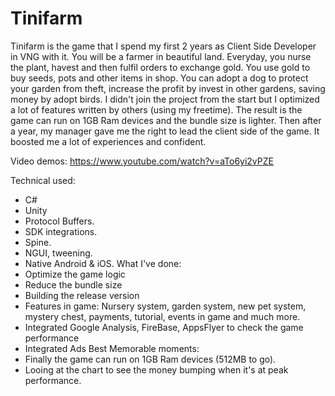 # Tinifarm

Tinifarm is the game that I spend my first 2 years as Client Side Developer in VNG with it. You will be a farmer in beautiful land. Everyday, you nurse the plant, havest and then fulfil orders to exchange gold. 
You use gold to buy seeds, pots and other items in shop. You can adopt a dog to protect your garden from theft, increase the profit by invest in other gardens, saving money by adopt birds.
I didn't join the project from the start but I optimized a lot of features written by others (using my freetime). The result is the game can run on 1GB Ram devices and the bundle size is lighter. Then after a year, my manager gave me the right to lead the client side of the game. It boosted me a lot of experiences and confident.

Video demos: https://www.youtube.com/watch?v=aTo6yi2vPZE

Technical used:
  - C#
  - Unity
  - Protocol Buffers.
  - SDK integrations.
  - Spine.
  - NGUI, tweening.
  - Native Android & iOS.
What I've done:
  - Optimize the game logic
  - Reduce the bundle size
  - Building the release version
  - Features in game: Nursery system, garden system, new pet system, mystery chest, payments, tutorial, events in game and much more.
  - Integrated Google Analysis, FireBase, AppsFlyer to check the game performance
  - Integrated Ads
Best Memorable moments:
  - Finally the game can run on 1GB Ram devices (512MB to go).
  - Looing at the chart to see the money bumping when it's at peak performance.
  
